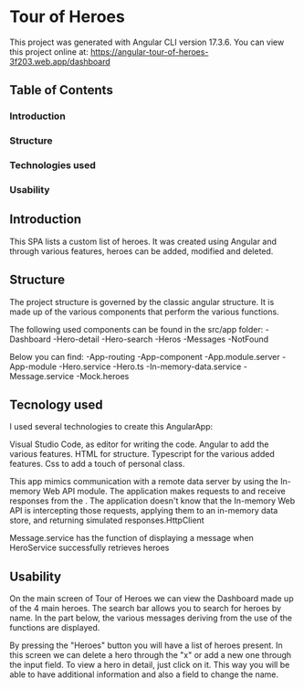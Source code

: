# Tour of Heroes

This project was generated with Angular CLI version 17.3.6.
You can view this project online at: https://angular-tour-of-heroes-3f203.web.app/dashboard


## Table of Contents
### Introduction
### Structure
### Technologies used
### Usability


## Introduction

This SPA lists a custom list of heroes. It was created using Angular and through various features, heroes can be added, modified and deleted.


## Structure

The project structure is governed by the classic angular structure.
It is made up of the various components that perform the various functions.

The following used components can be found in the src/app folder:
-Dashboard
-Hero-detail
-Hero-search
-Heros
-Messages
-NotFound

Below you can find:
-App-routing
-App-component
-App.module.server
-App-module
-Hero.service
-Hero.ts
-In-memory-data.service
-Message.service
-Mock.heroes




## Tecnology used


I used several technologies to create this AngularApp:

Visual Studio Code, as editor for writing the code.
Angular to add the various features.
HTML for structure.
Typescript for the various added features.
Css to add a touch of personal class.

This app mimics communication with a remote data server by using the In-memory Web API module.
The application makes requests to and receive responses from the . The application doesn't know that the In-memory Web API is intercepting those requests, applying them to an in-memory data store, and returning simulated responses.HttpClient

Message.service has the function of displaying a message when HeroService successfully retrieves heroes


## Usability


On the main screen of Tour of Heroes we can view the Dashboard made up of the 4 main heroes.
The search bar allows you to search for heroes by name.
In the part below, the various messages deriving from the use of the functions are displayed.

By pressing the "Heroes" button you will have a list of heroes present. In this screen we can delete a hero through the "x" or add a new one through the input field.
To view a hero in detail, just click on it.
This way you will be able to have additional information and also a field to change the name.
